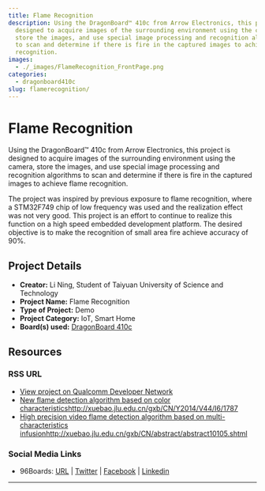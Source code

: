```yaml
---
title: Flame Recognition
description: Using the DragonBoard™ 410c from Arrow Electronics, this project is
  designed to acquire images of the surrounding environment using the camera,
  store the images, and use special image processing and recognition algorithms
  to scan and determine if there is fire in the captured images to achieve flame
  recognition.
images:
  - ./_images/FlameRecognition_FrontPage.png
categories:
  - dragonboard410c
slug: flamerecognition/
---
```


# Flame Recognition

Using the DragonBoard™ 410c from Arrow Electronics, this project is designed to acquire images of the surrounding environment using the camera, store the
images, and use special image processing and recognition algorithms to scan and determine if there is fire in the captured images to achieve flame recognition.

The project was inspired by previous exposure to flame recognition, where a STM32F749 chip of low frequency was used and the realization effect was not very
good. This project is an effort to continue to realize this function on a high speed embedded development platform. The desired objective is to make the
recognition of small area fire achieve accuracy of 90%.

## Project Details

- **Creator:** Li Ning, Student of Taiyuan University of Science and Technology
- **Project Name:** Flame Recognition
- **Type of Project:** Demo
- **Project Category:** IoT, Smart Home
- **Board(s) used:** [DragonBoard 410c](https://www.96boards.org/product/dragonboard410c/)

## Resources

### RSS URL

- [View project on Qualcomm Developer Network]()
- [New flame detection algorithm based on color characteristics]()http://xuebao.jlu.edu.cn/gxb/CN/Y2014/V44/I6/1787
- [High precision video flame detection algorithm based on multi-characteristics infusion]()http://xuebao.jlu.edu.cn/gxb/CN/abstract/abstract10105.shtml

### Social Media Links

- 96Boards: [URL](https://www.96boards.org/) &#124; [Twitter](https://twitter.com/96boards) &#124; [Facebook](https://www.facebook.com/96Boards) &#124; [Linkedin](https://www.linkedin.com/company/{{site.linkedin_username}}/)

---
